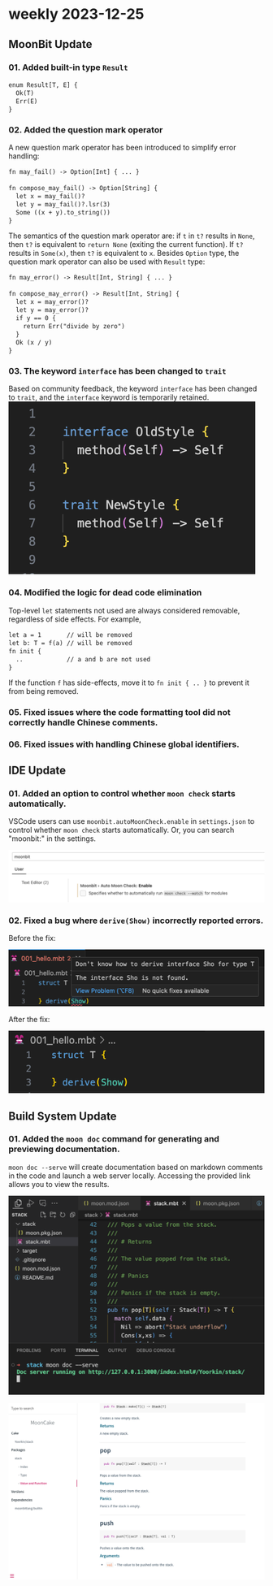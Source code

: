 # weekly 2023-12-25
## MoonBit Update

### 01. Added built-in type `Result`

```moonbit
enum Result[T, E] {
  Ok(T)
  Err(E)
}
```

### 02. Added the question mark operator

A new question mark operator has been introduced to simplify error handling:

```moonbit
fn may_fail() -> Option[Int] { ... }

fn compose_may_fail() -> Option[String] {
  let x = may_fail()?
  let y = may_fail()?.lsr(3)
  Some ((x + y).to_string())
}
```

The semantics of the question mark operator are: if `t` in `t?` results in `None`, then `t?` is equivalent to `return None` (exiting the current function). If `t?` results in `Some(x)`, then `t?` is equivalent to `x`. Besides `Option` type, the question mark operator can also be used with `Result` type:

```moonbit
fn may_error() -> Result[Int, String] { ... }

fn compose_may_error() -> Result[Int, String] {
  let x = may_error()?
  let y = may_error()?
  if y == 0 {
    return Err("divide by zero")
  }
  Ok (x / y)
}
```

### 03. The keyword `interface` has been changed to `trait`

Based on community feedback, the keyword `interface` has been changed to `trait`, and the `interface` keyword is temporarily retained.
![trait|486x340](./trait.png)

### 04. Modified the logic for dead code elimination

Top-level `let` statements not used are always considered removable, regardless of side effects. For example,

```moonbit
let a = 1       // will be removed
let b: T = f(a) // will be removed
fn init {
  ..            // a and b are not used
}
```

If the function `f` has side-effects, move it to `fn init { .. }` to prevent it from being removed.

### 05. Fixed issues where the code formatting tool did not correctly handle Chinese comments.

### 06. Fixed issues with handling Chinese global identifiers.

## IDE Update

### 01. Added an option to control whether `moon check` starts automatically.

VSCode users can use `moonbit.autoMoonCheck.enable` in `settings.json` to control whether `moon check` starts automatically. Or, you can search "moonbit:" in the settings.

![](./settings.png)

### 02. Fixed a bug where `derive(Show)` incorrectly reported errors.

Before the fix:

![](./before.png)

After the fix:

![](./after.png)

## Build System Update

### 01. Added the `moon doc` command for generating and previewing documentation.

`moon doc --serve` will create documentation based on markdown comments in the code and launch a web server locally. Accessing the provided link allows you to view the results.

![](./start-serve.png)

![](./serve-result.png)
